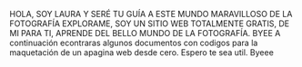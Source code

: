 HOLA, SOY LAURA Y SERÉ TU GUÍA A ESTE MUNDO MARAVILLOSO DE LA FOTOGRAFÍA EXPLORAME, SOY UN SITIO WEB TOTALMENTE GRATIS, DE MI PARA TI, APRENDE DEL BELLO MUNDO DE LA FOTOGRAFÍA. BYEE
A continuación econtraras algunos documentos con codigos para la maquetación de un apagina web desde cero. Espero te sea util. Byeee
